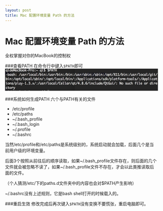 ```yaml
---
layout: post  
title: Mac 配置环境变量 Path 的方法
---
```


Mac 配置环境变量 Path 的方法
==
全权掌握对你的MacBook的控制权

###查看PATH
在命令行中键入`$PATH`即可
![alt text](/images/1-1.png "1-1.png")

###系统如何生成PATH
六个与PATH有关的文件

* /etc/profile 
* /etc/paths 
* ~/.bash_profile 
* ~/.bash_login 
* ~/.profile 
* ~/.bashrc

当然/etc/profile和/etc/paths是系统级别的，系统启动就会加载，后面几个是当前用户级的环境变量。

后面3个按照从前往后的顺序读取，如果~/.bash_profile文件存在，则后面的几个文件就会被忽略不读了，如果~/.bash_profile文件不存在，才会以此类推读取后面的文件。

（个人猜测/etc/下的paths.d文件夹中的内容也会对$PATH产生影响）

~/.bashrc没有上述规则，它是bash shell打开的时候载入的。

###重启生效
修改完成后再次键入`$PATH`没有变换不要慌张，重启电脑即可。